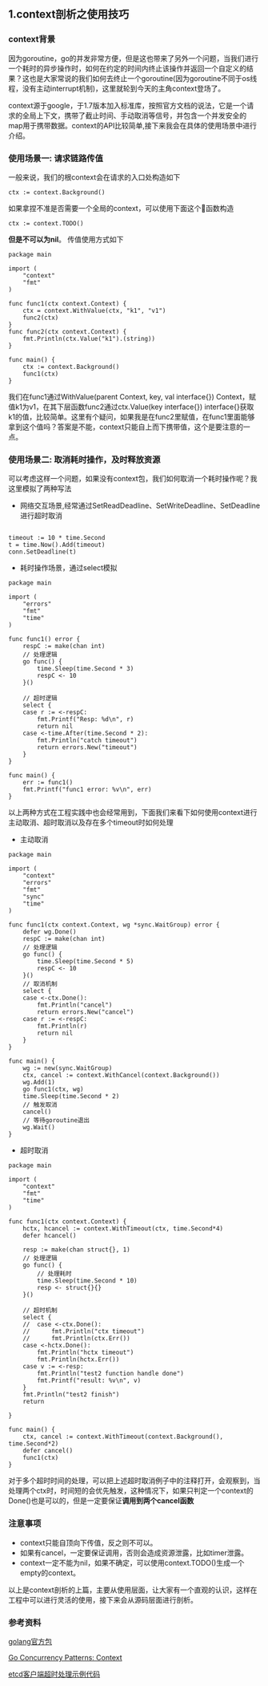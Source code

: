 ## 1.context剖析之使用技巧
### context背景
因为goroutine，go的并发非常方便，但是这也带来了另外一个问题，当我们进行一个耗时的异步操作时，如何在约定的时间内终止该操作并返回一个自定义的结果？这也是大家常说的我们如何去终止一个goroutine(因为goroutine不同于os线程，没有主动interrupt机制)，这里就轮到今天的主角context登场了。

context源于google，于1.7版本加入标准库，按照官方文档的说法，它是一个请求的全局上下文，携带了截止时间、手动取消等信号，并包含一个并发安全的map用于携带数据。context的API比较简单,接下来我会在具体的使用场景中进行介绍。
### 使用场景一: 请求链路传值
一般来说，我们的根context会在请求的入口处构造如下
```
ctx := context.Background()
```
如果拿捏不准是否需要一个全局的context，可以使用下面这个函数构造
```
ctx := context.TODO()
```
**但是不可以为nil**。
传值使用方式如下
```
package main

import (
	"context"
	"fmt"
)

func func1(ctx context.Context) {
	ctx = context.WithValue(ctx, "k1", "v1")
	func2(ctx)
}
func func2(ctx context.Context) {
	fmt.Println(ctx.Value("k1").(string))
}

func main() {
	ctx := context.Background()
	func1(ctx)
}
```
我们在func1通过WithValue(parent Context, key, val interface{}) Context，赋值k1为v1，在其下层函数func2通过ctx.Value(key interface{}) interface{}获取k1的值，比较简单。这里有个疑问，如果我是在func2里赋值，在func1里面能够拿到这个值吗？答案是不能，context只能自上而下携带值，这个是要注意的一点。
### 使用场景二: 取消耗时操作，及时释放资源
可以考虑这样一个问题，如果没有context包，我们如何取消一个耗时操作呢？我这里模拟了两种写法

- 网络交互场景,经常通过SetReadDeadline、SetWriteDeadline、SetDeadline进行超时取消

```

timeout := 10 * time.Second
t = time.Now().Add(timeout)
conn.SetDeadline(t)
```
- 耗时操作场景，通过select模拟
```
package main

import (
	"errors"
	"fmt"
	"time"
)

func func1() error {
	respC := make(chan int)
	// 处理逻辑
	go func() {
		time.Sleep(time.Second * 3)
		respC <- 10
	}()

	// 超时逻辑
	select {
	case r := <-respC:
		fmt.Printf("Resp: %d\n", r)
		return nil
	case <-time.After(time.Second * 2):
		fmt.Println("catch timeout")
		return errors.New("timeout")
	}
}

func main() {
	err := func1()
	fmt.Printf("func1 error: %v\n", err)
}
```

以上两种方式在工程实践中也会经常用到，下面我们来看下如何使用context进行主动取消、超时取消以及存在多个timeout时如何处理
- 主动取消
```
package main

import (
	"context"
	"errors"
	"fmt"
	"sync"
	"time"
)

func func1(ctx context.Context, wg *sync.WaitGroup) error {
	defer wg.Done()
	respC := make(chan int)
	// 处理逻辑
	go func() {
		time.Sleep(time.Second * 5)
		respC <- 10
	}()
	// 取消机制
	select {
	case <-ctx.Done():
		fmt.Println("cancel")
		return errors.New("cancel")
	case r := <-respC:
		fmt.Println(r)
		return nil
	}
}

func main() {
	wg := new(sync.WaitGroup)
	ctx, cancel := context.WithCancel(context.Background())
	wg.Add(1)
	go func1(ctx, wg)
	time.Sleep(time.Second * 2)
	// 触发取消
	cancel()
	// 等待goroutine退出
	wg.Wait()
}
```
- 超时取消
```
package main

import (
	"context"
	"fmt"
	"time"
)

func func1(ctx context.Context) {
	hctx, hcancel := context.WithTimeout(ctx, time.Second*4)
	defer hcancel()

	resp := make(chan struct{}, 1)
	// 处理逻辑
	go func() {
		// 处理耗时
		time.Sleep(time.Second * 10)
		resp <- struct{}{}
	}()

	// 超时机制
	select {
	//	case <-ctx.Done():
	//		fmt.Println("ctx timeout")
	//		fmt.Println(ctx.Err())
	case <-hctx.Done():
		fmt.Println("hctx timeout")
		fmt.Println(hctx.Err())
	case v := <-resp:
		fmt.Println("test2 function handle done")
		fmt.Printf("result: %v\n", v)
	}
	fmt.Println("test2 finish")
	return

}

func main() {
	ctx, cancel := context.WithTimeout(context.Background(), time.Second*2)
	defer cancel()
	func1(ctx)
}
```
对于多个超时时间的处理，可以把上述超时取消例子中的注释打开，会观察到，当处理两个ctx时，时间短的会优先触发，这种情况下，如果只判定一个context的Done()也是可以的，但是一定要保证**调用到两个cancel函数**

### 注意事项
- context只能自顶向下传值，反之则不可以。
- 如果有cancel，一定要保证调用，否则会造成资源泄露，比如timer泄露。
- context一定不能为nil，如果不确定，可以使用context.TODO()生成一个empty的context。

以上是context剖析的上篇，主要从使用层面，让大家有一个直观的认识，这样在工程中可以进行灵活的使用，接下来会从源码层面进行剖析。

### 参考资料
[golang官方包](https://golang.org/pkg/context)

[Go Concurrency Patterns: Context](https://blog.golang.org/context)

[etcd客户端超时处理示例代码](https://github.com/etcd-io/etcd/blob/master/client/client.go#L543)